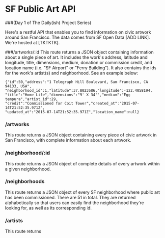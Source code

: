 # SF Public Art API

###(Day 1 of The Daily(ish) Project Series)

Here's a restful API that enables you to find information on civic artwork around San Francisco. The data comes from SF Open Data [ADD LINK]. We're hosted at [TKTKTK].

###/artworks/:id
This route returns a JSON object containing information about a single piece of art. It includes the work's address, latitude and longitude, title, dimensions, medium, donation or commission credit, and location name (i.e. "SF Airport" or "Ferry Building"). It also contains the ids for the work's artist(s) and neighborhood. See an example below:

```
{"id":50,"address":"1 Telegraph Hill Boulevard, San Francisco, CA 94133, USA",
"neighborhood_id":1,"latitude":37.8023686,"longitude":-122.4058194,
"title":"Home Life","dimensions":"9' X 34'","medium":"Egg tempura","artist_id":29,
"credit":"Commissioned for Coit Tower","created_at":"2015-07-14T21:52:35.971Z",
"updated_at":"2015-07-14T21:52:35.971Z","location_name":null}
```

### /artworks
This route returns a JSON object containing every piece of civic artwork in San Francisco, with complete information about each artwork. 


### /neighborhood/:id
This route returns a JSON object of complete details of every artwork within a given neighborhood.


### /neighborhoods
This route returns a JSON object of every SF neighborhood where public art has been commissioned. There are 51 in total. They are returned alphabetically so that users can easily find the neighborhood they're looking for, as well as its corresponding id.

### /artists
This route returns 






